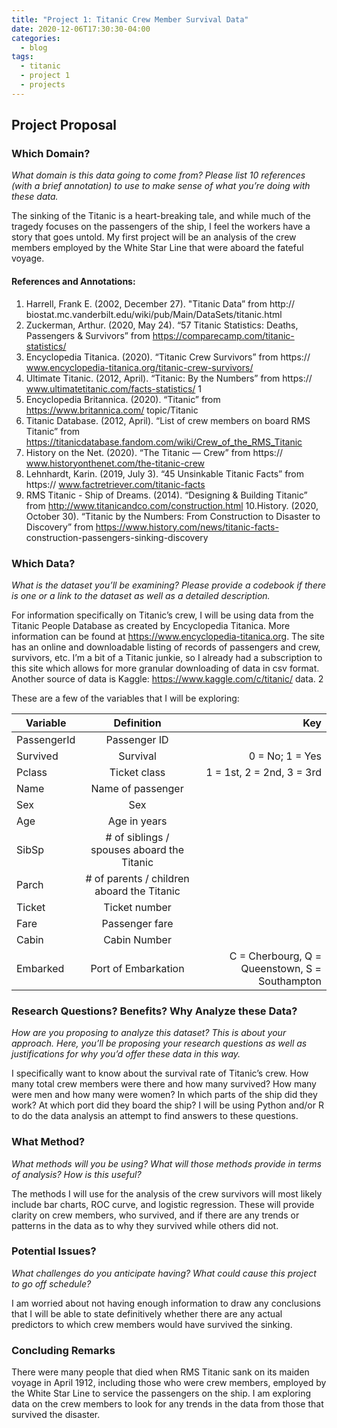 ```yaml
---
title: "Project 1: Titanic Crew Member Survival Data"
date: 2020-12-06T17:30:30-04:00
categories:
  - blog
tags:
  - titanic
  - project 1
  - projects
---
```


## Project Proposal

### Which Domain?

_What domain is this data going to come from? Please list 10 references (with a brief annotation) to use to make sense of what you’re doing with these data._

The sinking of the Titanic is a heart-breaking tale, and while much of the tragedy focuses on the passengers of the ship, I feel the workers have a story that goes untold. My first project will be an analysis of the crew members employed by the White Star Line that were aboard the fateful voyage.

#### References and Annotations:
1. Harrell, Frank E. (2002, December 27). "Titanic Data” from http:// biostat.mc.vanderbilt.edu/wiki/pub/Main/DataSets/titanic.html
2. Zuckerman, Arthur. (2020, May 24). “57 Titanic Statistics: Deaths, Passengers & Survivors” from https://comparecamp.com/titanic-statistics/
3. Encyclopedia Titanica. (2020). “Titanic Crew Survivors” from https:// www.encyclopedia-titanica.org/titanic-crew-survivors/
4. Ultimate Titanic. (2012, April). “Titanic: By the Numbers” from https:// www.ultimatetitanic.com/facts-statistics/
        1
 5. Encyclopedia Britannica. (2020). “Titanic” from https://www.britannica.com/ topic/Titanic
6. Titanic Database. (2012, April). “List of crew members on board RMS Titanic” from https://titanicdatabase.fandom.com/wiki/Crew_of_the_RMS_Titanic
7. History on the Net. (2020). “The Titanic — Crew” from https:// www.historyonthenet.com/the-titanic-crew
8. Lehnhardt, Karin. (2019, July 3). “45 Unsinkable Titanic Facts” from https:// www.factretriever.com/titanic-facts
9. RMS Titanic - Ship of Dreams. (2014). “Designing & Building Titanic” from http://www.titanicandco.com/construction.html
10.History. (2020, October 30). “Titanic by the Numbers: From Construction to Disaster to Discovery” from https://www.history.com/news/titanic-facts- construction-passengers-sinking-discovery

### Which Data?

_What is the dataset you’ll be examining? Please provide a codebook if there is one or a link to the dataset as well as a detailed description._

For information specifically on Titanic’s crew, I will be using data from the Titanic People Database as created by Encyclopedia Titanica. More information can be found at https://www.encyclopedia-titanica.org. The site has an online and downloadable listing of records of passengers and crew, survivors, etc. I’m a bit of a Titanic junkie, so I already had a subscription to this site which allows for more granular downloading of data in csv format. Another source of data is Kaggle: https://www.kaggle.com/c/titanic/ data.
             2

These are a few of the variables that I will be exploring:

| Variable  | Definition   | Key  |
|---|:-:|--:|
| PassengerId | Passenger ID | |
| Survived  | Survival     | 0 = No; 1 = Yes   |
| Pclass    | Ticket class  | 1 = 1st, 2 = 2nd, 3 = 3rd  |
| Name | Name of passenger |   |
| Sex  | Sex  |   |
| Age  | Age in years  |   |
| SibSp  | # of siblings / spouses aboard the Titanic  |   |
| Parch  | # of parents / children aboard the Titanic  |   |
| Ticket  | Ticket number  |   |
| Fare  | Passenger fare  |   |
| Cabin  | Cabin Number  |   |
| Embarked  | Port of Embarkation  | C = Cherbourg, Q = Queenstown, S = Southampton  |

### Research Questions? Benefits? Why Analyze these Data?

_How are you proposing to analyze this dataset? This is about your approach. Here, you’ll be proposing your research questions as well as justifications for why you’d offer these data in this way._

I specifically want to know about the survival rate of Titanic’s crew. How many total crew members were there and how many survived? How many were men and how many were women? In which parts of the ship did they work? At which port did they board the ship? I will be using Python and/or R to do the data analysis an attempt to find answers to these questions.

### What Method?

_What methods will you be using? What will those methods provide in terms of analysis? How is this useful?_

The methods I will use for the analysis of the crew survivors will most likely include bar charts, ROC curve, and logistic regression. These will provide clarity on crew members, who survived, and if there are any trends or patterns in the data as to why they survived while others did not.

### Potential Issues?

_What challenges do you anticipate having? What could cause this project to go off schedule?_

I am worried about not having enough information to draw any conclusions that I will be able to state definitively whether there are any actual predictors to which crew members would have survived the sinking.

### Concluding Remarks

There were many people that died when RMS Titanic sank on its maiden voyage in April 1912, including those who were crew members, employed by the White Star Line to service the passengers on the ship. I am exploring data on the crew members to look for any trends in the data from those that survived the disaster.